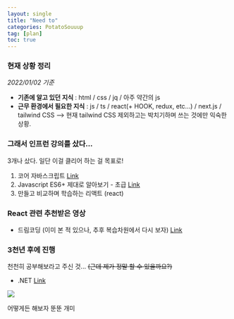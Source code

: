 ```yaml
---
layout: single
title: "Need to"
categories: PotatoSouuup
tag: [plan]
toc: true
---
```

### 현재 상황 정리
*2022/01/02 기준*  
- **기존에 알고 있던 지식** : html / css / jq / 아주 약간의 js
- **근무 환경에서 필요한 지식** : js / ts / react(+ HOOK, redux, etc...) / next.js / tailwind CSS
--> 현재 tailwind CSS 제외하고는 박치기하며 쓰는 것에만 익숙한 상황.  

### 그래서 인프런 강의를 샀다...
3개나 샀다. 일단 이걸 클리어 하는 걸 목표로!

1. 코어 자바스크립트 [Link](https://www.inflearn.com/course/%ED%95%B5%EC%8B%AC%EA%B0%9C%EB%85%90-javascript-flow/dashboard)
2. Javascript ES6+ 제대로 알아보기 - 초급  [Link](https://www.inflearn.com/course/ecmascript-6-flow/dashboard)
3. 만들고 비교하며 학습하는 리액트 (react)  

### React 관련 추천받은 영상
- 드림코딩 (이미 본 적 있으나, 추후 복습차원에서 다시 보자) [Link](https://www.youtube.com/watch?v=wcsVjmHrUQg&list=PLv2d7VI9OotTVOL4QmPfvJWPJvkmv6h-2)

### 3천년 후에 진행
천천히 공부해보라고 주신 것... ~~(근데 제가 정말 할 수 있을까요?)~~ 
- .NET [Link](https://docs.microsoft.com/ko-kr/aspnet/core/introduction-to-aspnet-core?view=aspnetcore-6.0)



![](https://mblogthumb-phinf.pstatic.net/MjAxNzA0MThfMTM3/MDAxNDkyNDcxNjY0NTA2.Ww6qvckYyk0URAA2EGNe9Y_t6NS06T_G6WYA5-Z5S8gg.qOsnQ9Z49dXCd55ZLtMLXB2R5rBs-wIRk5lvwGvAkn8g.JPEG.sidvi/image_4126069711492471638923.jpg?type=w800)


어떻게든 해보자 뚠뚠 개미